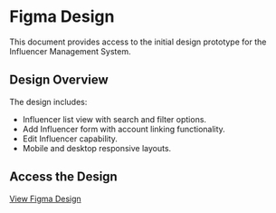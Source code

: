 # Figma Design

This document provides access to the initial design prototype for the Influencer Management System.

## Design Overview

The design includes:
- Influencer list view with search and filter options.
- Add Influencer form with account linking functionality.
- Edit Influencer capability.
- Mobile and desktop responsive layouts.

## Access the Design

[View Figma Design](https://www.figma.com/design/VqZuxZZt0LvSFI7igQECxF/Untitled?node-id=0-1&t=7y7cB1xRNbWAfRUE-1)
